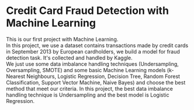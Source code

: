 # Credit Card Fraud Detection with Machine Learning
This is our first project with Machine Learning.\
In this project, we use a dataset contains transactions made by credit cards in September 2013 by European cardholders, we build a model for fraud detection task. It's collected and handled by Kaggle.\
We just use some data imbalance handling techniques (Undersampling, Oversampling, SMOTE) and some basic Machine Learning models (k-Nearest Neighbours, Logistic Regression, Decision Tree, Random Forest Classification, Support Vector Machine, Naive Bayes) and choose the best method that meet our criteria. In this project, the best data imbalance handling technique is Undersampling and the best model is Logistic Regression.
